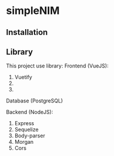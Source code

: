 # simpleNIM

## Installation

## Library
This project use library:
Frontend (VueJS):
1. Vuetify
2. 
3. 

Database (PostgreSQL)

Backend (NodeJS):
1. Express
2. Sequelize
3. Body-parser
4. Morgan
5. Cors
